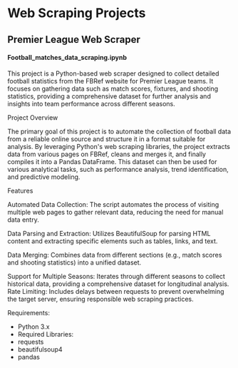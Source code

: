 # Web Scraping Projects

## Premier League Web Scraper 
#### Football_matches_data_scraping.ipynb

This project is a Python-based web scraper designed to collect detailed football statistics from the FBRef website for Premier League teams. It focuses on gathering data such as match scores, fixtures, and shooting statistics, providing a comprehensive dataset for further analysis and insights into team performance across different seasons.

Project Overview

The primary goal of this project is to automate the collection of football data from a reliable online source and structure it in a format suitable for analysis. By leveraging Python's web scraping libraries, the project extracts data from various pages on FBRef, cleans and merges it, and finally compiles it into a Pandas DataFrame. This dataset can then be used for various analytical tasks, such as performance analysis, trend identification, and predictive modeling.

Features

Automated Data Collection: The script automates the process of visiting multiple web pages to gather relevant data, reducing the need for manual data entry.

Data Parsing and Extraction: Utilizes BeautifulSoup for parsing HTML content and extracting specific elements such as tables, links, and text.

Data Merging: Combines data from different sections (e.g., match scores and shooting statistics) into a unified dataset.

Support for Multiple Seasons: Iterates through different seasons to collect historical data, providing a comprehensive dataset for longitudinal analysis.
Rate Limiting: Includes delays between requests to prevent overwhelming the target server, ensuring responsible web scraping practices.

Requirements:
- Python 3.x
- Required Libraries:
- requests
- beautifulsoup4
- pandas
